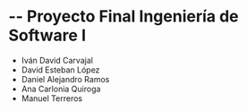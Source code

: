 # -- Proyecto Final Ingeniería de Software I
- Iván David Carvajal
- David Esteban López
- Daniel Alejandro Ramos
- Ana Carlonia Quiroga
- Manuel Terreros
